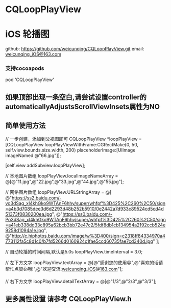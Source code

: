 # CQLoopPlayView
#   iOS 轮播图
github: https://github.com/weicunqing/CQLoopPlayView.git
email:  weicunqing_iOS@163.com

### 支持cocoapods
pod 'CQLoopPlayView'

##  如果顶部出现一条空白,请尝试设置controller的automaticallyAdjustsScrollViewInsets属性为NO

##  简单使用方法
 // 一步创建，添加到父视图即可
CQLoopPlayView *loopPlayView = [CQLoopPlayView loopPlayViewWithFrame:CGRectMake(0, 50, self.view.bounds.size.width, 200) placeholderImage:[UIImage imageNamed:@"66.jpg"]];

[self.view addSubview:loopPlayView];

  // 本地图片数组
 loopPlayView.localImageNameArray = @[@"11.jpg",@"22.jpg",@"33.jpg",@"44.jpg",@"55.jpg"];

  // 网络图片数组
loopPlayView.URLStringArray =  @[
@"https://ss2.baidu.com/-vo3dSag_xI4khGko9WTAnF6hhy/super/whfpf%3D425%2C260%2C50/sign=a4b3d7085dee3d6d2293d48b252b5910/0e2442a7d933c89524cd5cd4d51373f0830200ea.jpg",
@"https://ss0.baidu.com/-Po3dSag_xI4khGko9WTAnF6hhy/super/whfpf%3D425%2C260%2C50/sign=a41eb338dd33c895a62bcb3bb72e47c2/5fdf8db1cb134954a2192ccb524e9258d1094a1e.jpg",
@"http://c.hiphotos.baidu.com/image/w%3D400/sign=c2318ff84334970a4773112fa5c8d1c0/b7fd5266d0160924c1fae5ccd60735fae7cd340d.jpg"
];

  // 自动轮播的时间间隔,默认是5.0s
loopPlayView.timeInterval = 3.0;

  // 左下方文字
loopPlayView.textArray = @[@"感谢您的使用😁",@"喜欢的话请帮忙点赞👍哦!",@"欢迎交流:weicunqing_iOS@163.com"];

  // 右下方文字
loopPlayView.detailTextArray = @[@"1/3",@"2/3",@"3/3"];


## 更多属性设置 请参考 CQLoopPlayView.h


